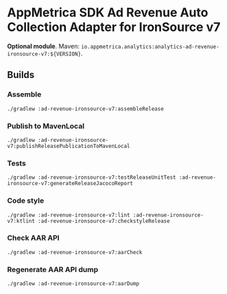 # AppMetrica SDK Ad Revenue Auto Collection Adapter for IronSource v7

**Optional module**.
Maven: `io.appmetrica.analytics:analytics-ad-revenue-ironsource-v7:${VERSION}`.

## Builds

### Assemble

`./gradlew :ad-revenue-ironsource-v7:assembleRelease`

### Publish to MavenLocal

`./gradlew :ad-revenue-ironsource-v7:publishReleasePublicationToMavenLocal`

### Tests

`./gradlew :ad-revenue-ironsource-v7:testReleaseUnitTest :ad-revenue-ironsource-v7:generateReleaseJacocoReport`

### Code style

`./gradlew :ad-revenue-ironsource-v7:lint :ad-revenue-ironsource-v7:ktlint :ad-revenue-ironsource-v7:checkstyleRelease`

### Check AAR API

`./gradlew :ad-revenue-ironsource-v7:aarCheck`

### Regenerate AAR API dump

`./gradlew :ad-revenue-ironsource-v7:aarDump`
